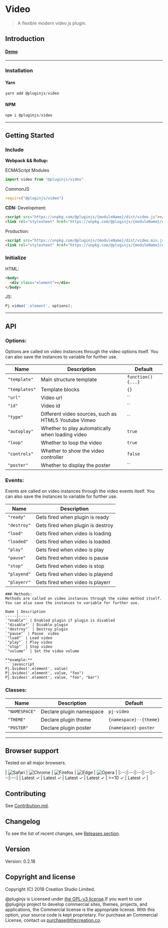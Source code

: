 # Video
> A flexible modern video js plugin.
## Introduction

#### [Demo]()
---
### Installation

#### Yarn
```javascript
yarn add @pluginjs/video
```
#### NPM
```javascript
npm i @pluginjs/video
```
---

## Getting Started
### Include
**Webpack && Rollup:**

ECMAScript Modules
```javascript
import video from "@pluginjs/video"
```

CommonJS
```javascript
require("@pluginjs/video")
```

**CDN:**
Development:
```html
<script src="https://unpkg.com/@pluginjs/{moduleName}/dist/video.js"></script>
<link rel="stylesheet" href="https://unpkg.com/@pluginjs/{moduleName}/dist/video.css">
```
Production:
```html
<script src="https://unpkg.com/@pluginjs/{moduleName}/dist/video.min.js"></script>
<link rel="stylesheet" href="https://unpkg.com/@pluginjs/{moduleName}/dist/video.min.css">
```

### Initialize
HTML:
```html
<body>
  <div class="element"></div>
</body>
```
JS:
```javascript
Pj.video('.element', options);
```
---
## API

### Options:
Options are called on video instances through the video options itself.
You can also save the instances to variable for further use.

Name | Description | Default
-----|--------------|-----
`"template"` | Main structure template | `function() {...}`
`"templates"` | Template blocks | `{}`
`"url"` | Video url | ``
`"id"` | Video id | ``
`"type"` | Different video sources, such as HTML5 Youtube Vimeo | ``
`"autoplay"` | Whether to play automatically when loading video | `true`
`"loop"` | Whether to loop the video | `true`
`"controls"` | Whether to show the video controller | `false`
`"poster"` | Whether to display the poster | ``

### Events:
Events are called on video instances through the video events itself.
You can also save the instances to variable for further use.

Name | Description
-----|-----
`"ready"` | Gets fired when plugin is ready
`"destroy"` | Gets fired when plugin is destroy
`"load"` | Gets fired when video is loading
`"loaded"` | Gets fired when video is loaded
`"play"` | Gets fired when video is play
`"pause"` | Gets fired when video is pause
`"stop"` | Gets fired when video is stop
`"playend"` | Gets fired when video is playend
`"playerr"` | Gets fired when video is playerr

```
### Methods:
Methods are called on video instances through the video method itself.
You can also save the instances to variable for further use.

Name | Description
-----|-----
`"enable"` | Enabled plugin if plugin is disabled
`"disable"` | Disable plugin
`"destroy"` | Destroy plugin
`"pause"` | Pause  video
`"load"` | Load video
`"play"` | Play video
`"stop"` | Stop video
`"volume"` | Set the video volume

**example:**
```javascript
Pj.$video('.element', value)
Pj.$video('.element', value, "foo")
Pj.$video('.element', value, "foo", "bar")
```

### Classes:
Name | Description | Default
-----|------|------
`"NAMESPACE"` | Declare plugin namespace | `pj-video`
`"THEME"` | Declare plugin theme | `{namespace}--{theme}`
`"POSTER"` | Declare plugin poster | `{namespace}-poster`



---

## Browser support

Tested on all major browsers.

| <img src="https://raw.githubusercontent.com/alrra/browser-logos/master/src/safari/safari_32x32.png" alt="Safari"> | <img src="https://raw.githubusercontent.com/alrra/browser-logos/master/src/chrome/chrome_32x32.png" alt="Chrome"> | <img src="https://raw.githubusercontent.com/alrra/browser-logos/master/src/firefox/firefox_32x32.png" alt="Firefox"> | <img src="https://raw.githubusercontent.com/alrra/browser-logos/master/src/edge/edge_32x32.png" alt="Edge"> | <img src="https://raw.githubusercontent.com/alrra/browser-logos/master/src/opera/opera_32x32.png" alt="Opera"> |
|:--:|:--:|:--:|:--:|:--:|:--:|
| Latest ✓ | Latest ✓ | Latest ✓ | Latest ✓ | >=10 ✓ | Latest ✓ |

## Contributing
See [Contribution.md](Contribution.md).

## Changelog
To see the list of recent changes, see [Releases section](https://github.com/plugin/plugin.js/releases).

## Version
Version: 0.2.18

## Copyright and license
Copyright (C) 2018 Creation Studio Limited.

@pluginjs is Licensed under [the GPL-v3 license](LICENSE).If you want to use @pluginjs project to develop commercial sites, themes, projects, and applications, the Commercial license is the appropriate license. With this option, your source code is kept proprietary. For purchase an Commercial License, contact us purchase@thecreation.co.
